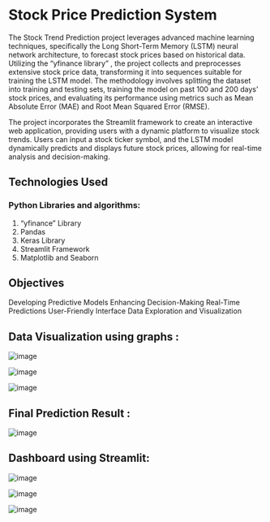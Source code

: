 # Stock Price Prediction System

The Stock Trend Prediction project leverages advanced machine learning techniques, specifically the Long Short-Term Memory (LSTM) neural network architecture, to forecast stock prices based on historical data. 
Utilizing the “yfinance library” , the project collects and preprocesses extensive stock price data, transforming it into sequences suitable for training the LSTM model. 
The methodology involves splitting the dataset into training and testing sets, training the model on past 100 and 200 days' stock prices, 
and evaluating its performance using metrics such as Mean Absolute Error (MAE) and Root Mean Squared Error (RMSE).

The project incorporates the Streamlit framework to create an interactive web application, providing users with a dynamic platform to visualize stock trends. 
Users can input a stock ticker symbol, and the LSTM model dynamically predicts and displays future stock prices, allowing for real-time analysis and decision-making.

## Technologies Used

### Python Libraries and algorithms:

1. “yfinance” Library
2. Pandas
3. Keras Library
4. Streamlit Framework 
5. Matplotlib and Seaborn

## Objectives

Developing Predictive Models
Enhancing Decision-Making
Real-Time Predictions
User-Friendly Interface
Data Exploration and Visualization


## Data Visualization using graphs :

![image](https://github.com/Suneet262/Stock_Price_Prediction_Model/assets/91688938/9f87a07b-a669-4b0c-a673-f536c743822f)


![image](https://github.com/Suneet262/Stock_Price_Prediction_Model/assets/91688938/05b123a1-005d-4ffa-a0d6-ed837b4dd28a)

![image](https://github.com/Suneet262/Stock_Price_Prediction_Model/assets/91688938/93fcd031-f950-4170-9571-e1b7c08f8dea)


## Final Prediction Result : 

![image](https://github.com/Suneet262/Stock_Price_Prediction_Model/assets/91688938/cb830ab5-c31c-4bb2-8708-98270b18c829)


## Dashboard using Streamlit: 

![image](https://github.com/Suneet262/Stock_Price_Prediction_Model/assets/91688938/e0fc6f30-a968-4559-a9cf-96b95bab4c8c)


![image](https://github.com/Suneet262/Stock_Price_Prediction_Model/assets/91688938/05c99b71-eda8-4de4-a338-21d08cabc5d7)


![image](https://github.com/Suneet262/Stock_Price_Prediction_Model/assets/91688938/0180989d-f85d-4fdb-b080-0b23dabb0ed5)



